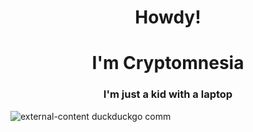 <h1 align="center">Howdy!</h1>
<h1 align="center">I'm Cryptomnesia</h1>
<h3 align="center">I'm just a kid with a laptop</h3>

![external-content duckduckgo comm](https://user-images.githubusercontent.com/82593272/148580025-d82b8dc9-b537-4aae-a48e-90854f80731f.jpg)
